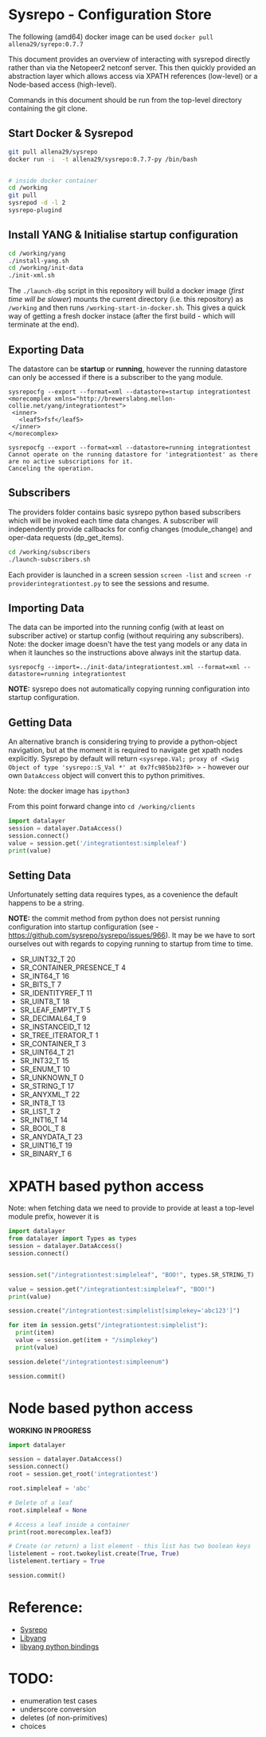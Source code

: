 # Sysrepo - Configuration Store

The following (amd64) docker image can be used `docker pull allena29/syrepo:0.7.7`

This document provides an overview of interacting with sysrepod directly rather than via the Netopeer2 netconf server. This then quickly provided an abstraction layer which allows access via XPATH references (low-level) or a Node-based access (high-level).

Commands in this document should be run from the top-level directory containing the git clone.




## Start Docker & Sysrepod


```bash
git pull allena29/sysrepo
docker run -i  -t allena29/sysrepo:0.7.7-py /bin/bash


# inside docker container
cd /working
git pull
sysrepod -d -l 2
sysrepo-plugind
```

## Install YANG & Initialise startup configuration

```bash
cd /working/yang
./install-yang.sh
cd /working/init-data
./init-xml.sh
```

The `./launch-dbg` script in this repository will build a docker image (*first time will be slower*) mounts the current directory (i.e. this repository) as `/working` and then runs `/working-start-in-docker.sh`. This gives a quick way of getting a fresh docker instace (after the first build - which will terminate at the end).

## Exporting Data

The datastore can be **startup** or **running**, however the running datastore can only be accessed if there is a subscriber to the yang module.

```
sysrepocfg --export --format=xml --datastore=startup integrationtest
<morecomplex xmlns="http://brewerslabng.mellon-collie.net/yang/integrationtest">
 <inner>
   <leaf5>fsf</leaf5>
 </inner>
</morecomplex>

sysrepocfg --export --format=xml --datastore=running integrationtest
Cannot operate on the running datastore for 'integrationtest' as there are no active subscriptions for it.
Canceling the operation.
```

## Subscribers

The providers folder contains basic sysrepo python based subscribers which will be invoked each time data changes. A subscriber will independently provide callbacks for config changes (module_change) and oper-data requests (dp_get_items).

```bash
cd /working/subscribers
./launch-subscribers.sh
```

Each provider is launched in a screen session `screen -list` and `screen -r providerintegrationtest.py` to see the sessions and resume.


## Importing Data

The data can be imported into the running config (with at least on subscriber active) or startup config (without requiring any subscribers). Note: the docker image doesn't have the test yang models or any data in when it launches so the instructions above always init the startup data.

```
sysrepocfg --import=../init-data/integrationtest.xml --format=xml --datastore=running integrationtest
```

**NOTE:** sysrepo does not automatically copying running configuration into startup configuration.


## Getting Data

An alternative branch is considering trying to provide a python-object navigation, but at the moment it is required to navigate get xpath nodes explicitly. Sysrepo by default will return `<sysrepo.Val; proxy of <Swig Object of type 'sysrepo::S_Val *' at 0x7fc985bb23f0> >` - however our own `DataAccess` object will convert this to python primitives.

Note: the docker image has `ipython3`

From this point forward change into `cd /working/clients`

```python
import datalayer
session = datalayer.DataAccess()
session.connect()
value = session.get('/integrationtest:simpleleaf')
print(value)
```


## Setting Data

Unfortunately setting data requires types, as a covenience the default happens to be a string.

**NOTE:** the commit method from python does not persist running configuration into startup configuration (see - https://github.com/sysrepo/sysrepo/issues/966). It may be we have to sort ourselves out with regards to copying running to startup from time to time.

- SR_UINT32_T 20
- SR_CONTAINER_PRESENCE_T 4
- SR_INT64_T 16
- SR_BITS_T 7
- SR_IDENTITYREF_T 11
- SR_UINT8_T 18
- SR_LEAF_EMPTY_T 5
- SR_DECIMAL64_T 9
- SR_INSTANCEID_T 12
- SR_TREE_ITERATOR_T 1
- SR_CONTAINER_T 3
- SR_UINT64_T 21
- SR_INT32_T 15
- SR_ENUM_T 10
- SR_UNKNOWN_T 0
- SR_STRING_T 17
- SR_ANYXML_T 22
- SR_INT8_T 13
- SR_LIST_T 2
- SR_INT16_T 14
- SR_BOOL_T 8
- SR_ANYDATA_T 23
- SR_UINT16_T 19
- SR_BINARY_T 6


# XPATH based python access

Note: when fetching data we need to provide to provide at least a top-level module prefix, however it is


```python
import datalayer
from datalayer import Types as types
session = datalayer.DataAccess()
session.connect()


session.set("/integrationtest:simpleleaf", "BOO!", types.SR_STRING_T)

value = session.get("/integrationtest:simpleleaf", "BOO!")
print(value)

session.create("/integrationtest:simplelist[simplekey='abc123']")

for item in session.gets("/integrationtest:simplelist"):
  print(item)
  value = session.get(item + "/simplekey")
  print(value)

session.delete("/integrationtest:simpleenum")

session.commit()
```

# Node based python access

**WORKING IN PROGRESS**

```python
import datalayer

session = datalayer.DataAccess()
session.connect()
root = session.get_root('integrationtest')

root.simpleleaf = 'abc'

# Delete of a leaf
root.simpleleaf = None

# Access a leaf inside a container
print(root.morecomplex.leaf3)

# Create (or return) a list element - this list has two boolean keys
listelement = root.twokeylist.create(True, True)
listelement.tertiary = True

session.commit()
```


# Reference:

- [Sysrepo](http://www.sysrepo.org/)
- [Libyang](https://github.com/CESNET/libyang)
- [libyang python bindings](https://pypi.org/project/libyang/)


# TODO:

- enumeration test cases
- underscore conversion
- deletes (of non-primitives)
- choices
